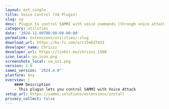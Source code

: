 ```yaml
---
layout: ext_single
title: Voice Control (VA Plugin)
slug: va
desc: Plugin to control SAMMI with voice commands (through voice attack)
category: utilities
date: '2024-12-09T00:00:00-00:00'
permalink: extensions/utilities/:slug
download_url: https://ko-fi.com/s/c15e6d7433
developer_name: Chrizzz
developer_url: https://linktr.ee/chrizzz_1508
icon_local: va_icon.png
screenshots_local: va_ss1.png
version: 1.0
sammi_version: '2024.4.0^'
platform: Any
overview: |
    #### Description
    - This plugin lets you control SAMMI with Voice Attack
setup_url: https://sammi.solutions/extensions/install
privacy_collect: false
---
```

